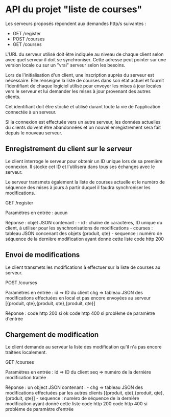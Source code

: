 # API du projet "liste de courses"

Les serveurs proposés répondent aux demandes http/s suivantes :

* GET /register
* POST /courses
* GET /courses

L'URL du serveur utilisé doit être indiquée au niveau de chaque client selon avec quel serveur il doit se synchroniser. Cette adresse peut pointer sur une version locale ou sur un "vrai" serveur selon les besoins.

Lors de l'initialisation d'un client, une inscription auprès du serveur est nécessaire. Elle renseigne la liste de courses dans son état actuel et fournit l'identifiant de chaque logiciel utilisé pour envoyer les mises à jour locales vers le serveur et lui demander les mises à jour provenant des autres clients.

Cet identifiant doit être stocké et utilisé durant toute la vie de l'application connectée à un serveur.

Si la connexion est effectuée vers un autre serveur, les données actuelles du clients doivent être abandonnées et un nouvel enregistrement sera fait depuis le nouveau serveur.

## Enregistrement du client sur le serveur

Le client interroge le serveur pour obtenir un ID unique lors de sa première connexion. Il stocke cet ID et l'utilisera dans tous ses échanges avec le serveur.

Le serveur transmets également la liste de courses actuelle et le numéro de séquence des mises à jours à partir duquel il faudra synchroniser les modifications.

GET /register

Paramètres en entrée :
	aucun
	
Réponse :
	objet JSON contenant :
		- id : chaîne de caractères, ID unique du client, à utiliser pour les synchronisations de modifications
		- courses : tableau JSON concenant des objets {produit, qte}
		- sequence : numéro de séquence de la dernière modification ayant donné cette liste
	code http 200

## Envoi de modifications

Le client transmets les modifications à effectuer sur la liste de courses au serveur.

POST /courses

Paramètres en entrée :
	id => ID du client
	chg => tableau JSON des modifications effectuées en local et pas encore envoyées au serveur [{produit, qte},{produit, qte},{produit, qte}]

Réponse :
	code http 200 si ok
	code http 400 si problème de paramètre d'entrée

## Chargement de modification

Le client demande au serveur la liste des modification qu'il n'a pas encore traitées localement.

GET /courses

Paramètres en entrée :
	id => ID du client
	seq => numéro de la dernière modification traitée

Réponse :
	un object JSON contenant :
		- chg => tableau JSON des modifications effectuées par les autres clients [{produit, qte},{produit, qte},{produit, qte}]
		- sequence : numéro de séquence de la dernière modification ayant donné cette liste
	code http 200
	code http 400 si problème de paramètre d'entrée
